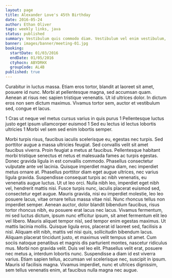 ```yaml
---
layout: page
title: Alexander Love's 45th Birthday
date: 2016-05-24
author: Ethan Oliver
tags: weekly links, java
status: published
summary: Vestibulum quis commodo diam. Vestibulum vel enim vestibulum, convallis.
banner: images/banner/meeting-01.jpg
booking:
  startDate: 01/03/2016
  endDate: 01/05/2016
  ctyhocn: ABYDRHX
  groupCode: AL4B
published: true
---
```

Curabitur in luctus massa. Etiam eros tortor, blandit at laoreet sit amet, posuere id nunc. Morbi at pellentesque magna, sed accumsan quam. Aenean at risus nec sapien tristique venenatis. Ut id ultrices dolor. In dictum eros non sem dictum maximus. Vivamus tortor sem, auctor et vestibulum sed, congue et lacus.

1 Cras ut neque vel metus cursus varius in quis purus
1 Pellentesque luctus justo eget ipsum ullamcorper euismod
1 Sed eu lectus id lectus lobortis ultricies
1 Morbi vel sem sed enim lobortis semper.

Morbi turpis risus, faucibus iaculis scelerisque eu, egestas nec turpis. Sed porttitor augue a massa ultricies feugiat. Sed convallis velit sit amet faucibus viverra. Proin feugiat a metus at faucibus. Pellentesque habitant morbi tristique senectus et netus et malesuada fames ac turpis egestas. Donec gravida ligula in est convallis commodo. Phasellus consectetur vulputate ante vel lacinia. Quisque imperdiet magna diam, nec imperdiet metus ornare at. Phasellus porttitor diam eget augue ultrices, nec varius ligula gravida. Suspendisse consequat turpis ac nibh venenatis, eu venenatis augue luctus. Ut ut leo orci. Nulla nibh leo, imperdiet eget nibh vel, hendrerit mattis nisi. Fusce turpis nunc, iaculis placerat euismod sed, consectetur eget augue. Mauris gravida, nisi eu imperdiet molestie, leo leo posuere lacus, vitae ornare tellus massa vitae nisl.
Nunc rhoncus tellus non imperdiet semper. Aenean auctor, dolor blandit bibendum faucibus, risus tortor rhoncus nibh, eu posuere erat lacus nec lacus. Vivamus fermentum, mi sed luctus dictum, ipsum nunc efficitur ipsum, sit amet fermentum elit leo vel libero. Mauris aliquet tempor nisl, sed tempor enim egestas maximus. Ut mattis lacinia mollis. Quisque ligula eros, placerat id laoreet sed, facilisis a nisl. Aliquam elit nibh, mattis vel nisi quis, sollicitudin bibendum lacus. Aliquam placerat tincidunt justo, et maximus velit tempus sit amet. Cum sociis natoque penatibus et magnis dis parturient montes, nascetur ridiculus mus. Morbi non gravida velit. Duis vel leo elit. Phasellus velit erat, posuere nec metus a, interdum lobortis nunc. Suspendisse a diam id est viverra varius. Etiam sapien tellus, accumsan vel scelerisque nec, suscipit in ipsum. Mauris id facilisis magna. Vivamus imperdiet, nunc et ultrices dignissim, sem tellus venenatis enim, at faucibus nulla magna nec augue.
